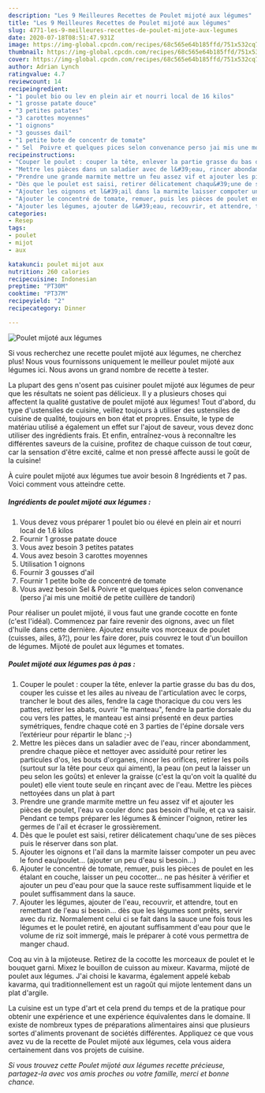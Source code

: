 ```yaml
---
description: "Les 9 Meilleures Recettes de Poulet mijoté aux légumes"
title: "Les 9 Meilleures Recettes de Poulet mijoté aux légumes"
slug: 4771-les-9-meilleures-recettes-de-poulet-mijote-aux-legumes
date: 2020-07-18T08:51:47.931Z
image: https://img-global.cpcdn.com/recipes/68c565e64b185ffd/751x532cq70/poulet-mijote-aux-legumes-photo-principale-de-la-recette.jpg
thumbnail: https://img-global.cpcdn.com/recipes/68c565e64b185ffd/751x532cq70/poulet-mijote-aux-legumes-photo-principale-de-la-recette.jpg
cover: https://img-global.cpcdn.com/recipes/68c565e64b185ffd/751x532cq70/poulet-mijote-aux-legumes-photo-principale-de-la-recette.jpg
author: Adrian Lynch
ratingvalue: 4.7
reviewcount: 14
recipeingredient:
- "1 poulet bio ou lev en plein air et nourri local de 16 kilos"
- "1 grosse patate douce"
- "3 petites patates"
- "3 carottes moyennes"
- "1 oignons"
- "3 gousses dail"
- "1 petite bote de concentr de tomate"
- " Sel  Poivre et quelques pices selon convenance perso jai mis une moiti de petite cuillre de tandori"
recipeinstructions:
- "Couper le poulet : couper la tête, enlever la partie grasse du bas du dos, couper les cuisse et les ailes au niveau de l&#39;articulation avec le corps, trancher le bout des ailes, fendre la cage thoracique du cou vers les pattes, retirer les abats, ouvrir &#34;le manteau&#34;, fendre la partie dorsale du cou vers les pattes, le manteau est ainsi présenté en deux parties symétriques, fendre chaque coté en 3 parties de l&#39;épine dorsale vers l’extérieur pour répartir le blanc ;-)"
- "Mettre les pièces dans un saladier avec de l&#39;eau, rincer abondamment, prendre chaque pièce et nettoyer avec assiduité pour retirer les particules d&#39;os, les bouts d&#39;organes, rincer les orifices, retirer les poils (surtout sur la tête pour ceux qui aiment), la peau (on peut la laisser un peu selon les goûts) et enlever la graisse (c&#39;est la qu&#39;on voit la qualité du poulet) elle vient toute seule en rinçant avec de l&#39;eau. Mettre les pièces nettoyées dans un plat à part"
- "Prendre une grande marmite mettre un feu assez vif et ajouter les pièces de poulet, l&#39;eau va couler donc pas besoin d&#39;huile, et ça va saisir. Pendant ce temps préparer les légumes &amp; émincer l&#39;oignon, retirer les germes de l&#39;ail et écraser le grossièrement."
- "Dès que le poulet est saisi, retirer délicatement chaqu&#39;une de ses pièces puis le réserver dans son plat."
- "Ajouter les oignons et l&#39;ail dans la marmite laisser compoter un peu avec le fond eau/poulet... (ajouter un peu d&#39;eau si besoin...)"
- "Ajouter le concentré de tomate, remuer, puis les pièces de poulet en les étalant en couche, laisser un peu cocotter... ne pas hésiter à vérifier et ajouter un peu d&#39;eau pour que la sauce reste suffisamment liquide et le poulet suffisamment dans la sauce."
- "Ajouter les légumes, ajouter de l&#39;eau, recouvrir, et attendre, tout en remettant de l&#39;eau si besoin... dès que les légumes sont prêts, servir avec du riz. Normalement celui ci se fait dans la sauce une fois tous les légumes et le poulet retiré, en ajoutant suffisamment d&#39;eau pour que le volume de riz soit immergé, mais le préparer à coté vous permettra de manger chaud."
categories:
- Resep
tags:
- poulet
- mijot
- aux

katakunci: poulet mijot aux 
nutrition: 260 calories
recipecuisine: Indonesian
preptime: "PT30M"
cooktime: "PT37M"
recipeyield: "2"
recipecategory: Dinner

---
```



![Poulet mijoté aux légumes](https://img-global.cpcdn.com/recipes/68c565e64b185ffd/751x532cq70/poulet-mijote-aux-legumes-photo-principale-de-la-recette.jpg)

Si vous recherchez une recette poulet mijoté aux légumes, ne cherchez plus! Nous vous fournissons uniquement le meilleur poulet mijoté aux légumes ici. Nous avons un grand nombre de recette à tester.

La plupart des gens n'osent pas cuisiner poulet mijoté aux légumes de peur que les résultats ne soient pas délicieux. Il y a plusieurs choses qui affectent la qualité gustative de poulet mijoté aux légumes! Tout d'abord, du type d'ustensiles de cuisine, veillez toujours à utiliser des ustensiles de cuisine de qualité, toujours en bon état et propres. Ensuite, le type de matériau utilisé a également un effet sur l'ajout de saveur, vous devez donc utiliser des ingrédients frais. Et enfin, entraînez-vous à reconnaître les différentes saveurs de la cuisine, profitez de chaque cuisson de tout cœur, car la sensation d'être excité, calme et non pressé affecte aussi le goût de la cuisine!

<!--inarticleads1-->

À cuire poulet mijoté aux légumes tue avoir besoin 8 Ingrédients et 7 pas. Voici comment vous atteindre cette.

##### Ingrédients de poulet mijoté aux légumes :

1. Vous devez vous préparer 1 poulet bio ou élevé en plein air et nourri local de 1.6 kilos
1. Fournir 1 grosse patate douce
1. Vous avez besoin 3 petites patates
1. Vous avez besoin 3 carottes moyennes
1. Utilisation 1 oignons
1. Fournir 3 gousses d&#39;ail
1. Fournir 1 petite boîte de concentré de tomate
1. Vous avez besoin  Sel &amp; Poivre et quelques épices selon convenance (perso j&#39;ai mis une moitié de petite cuillère de tandori)


Pour réaliser un poulet mijoté, il vous faut une grande cocotte en fonte (c&#39;est l&#39;idéal). Commencez par faire revenir des oignons, avec un filet d&#39;huile dans cette dernière. Ajoutez ensuite vos morceaux de poulet (cuisses, ailes, â?¦), pour les faire dorer, puis couvrez le tout d&#39;un bouillon de légumes. Mijoté de poulet aux légumes et tomates. 

<!--inarticleads2-->

##### Poulet mijoté aux légumes pas à pas :

1. Couper le poulet : couper la tête, enlever la partie grasse du bas du dos, couper les cuisse et les ailes au niveau de l&#39;articulation avec le corps, trancher le bout des ailes, fendre la cage thoracique du cou vers les pattes, retirer les abats, ouvrir &#34;le manteau&#34;, fendre la partie dorsale du cou vers les pattes, le manteau est ainsi présenté en deux parties symétriques, fendre chaque coté en 3 parties de l&#39;épine dorsale vers l’extérieur pour répartir le blanc ;-)
1. Mettre les pièces dans un saladier avec de l&#39;eau, rincer abondamment, prendre chaque pièce et nettoyer avec assiduité pour retirer les particules d&#39;os, les bouts d&#39;organes, rincer les orifices, retirer les poils (surtout sur la tête pour ceux qui aiment), la peau (on peut la laisser un peu selon les goûts) et enlever la graisse (c&#39;est la qu&#39;on voit la qualité du poulet) elle vient toute seule en rinçant avec de l&#39;eau. Mettre les pièces nettoyées dans un plat à part
1. Prendre une grande marmite mettre un feu assez vif et ajouter les pièces de poulet, l&#39;eau va couler donc pas besoin d&#39;huile, et ça va saisir. Pendant ce temps préparer les légumes &amp; émincer l&#39;oignon, retirer les germes de l&#39;ail et écraser le grossièrement.
1. Dès que le poulet est saisi, retirer délicatement chaqu&#39;une de ses pièces puis le réserver dans son plat.
1. Ajouter les oignons et l&#39;ail dans la marmite laisser compoter un peu avec le fond eau/poulet... (ajouter un peu d&#39;eau si besoin...)
1. Ajouter le concentré de tomate, remuer, puis les pièces de poulet en les étalant en couche, laisser un peu cocotter... ne pas hésiter à vérifier et ajouter un peu d&#39;eau pour que la sauce reste suffisamment liquide et le poulet suffisamment dans la sauce.
1. Ajouter les légumes, ajouter de l&#39;eau, recouvrir, et attendre, tout en remettant de l&#39;eau si besoin... dès que les légumes sont prêts, servir avec du riz. Normalement celui ci se fait dans la sauce une fois tous les légumes et le poulet retiré, en ajoutant suffisamment d&#39;eau pour que le volume de riz soit immergé, mais le préparer à coté vous permettra de manger chaud.


Coq au vin à la mijoteuse. Retirez de la cocotte les morceaux de poulet et le bouquet garni. Mixez le bouillon de cuisson au mixeur. Kavarma, mijoté de poulet aux légumes. J&#39;ai choisi le kavarma, également appelé kebab kavarma, qui traditionnellement est un ragoût qui mijote lentement dans un plat d&#39;argile. 

<!--inarticleads1-->

<p>
La cuisine est un type d'art et cela prend du temps et de la pratique pour obtenir une expérience et une expérience équivalentes dans le domaine. Il existe de nombreux types de préparations alimentaires ainsi que plusieurs sortes d'aliments provenant de sociétés différentes. Appliquez ce que vous avez vu de la recette de Poulet mijoté aux légumes, cela vous aidera certainement dans vos projets de cuisine.
</p>

<p>
<i>Si vous trouvez cette Poulet mijoté aux légumes recette précieuse, partagez-la avec vos amis proches ou votre famille, merci et bonne chance.</i>
</p>
